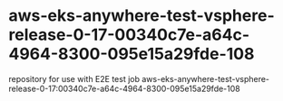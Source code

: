 # aws-eks-anywhere-test-vsphere-release-0-17-00340c7e-a64c-4964-8300-095e15a29fde-108
repository for use with E2E test job aws-eks-anywhere-test-vsphere-release-0-17:00340c7e-a64c-4964-8300-095e15a29fde-108
